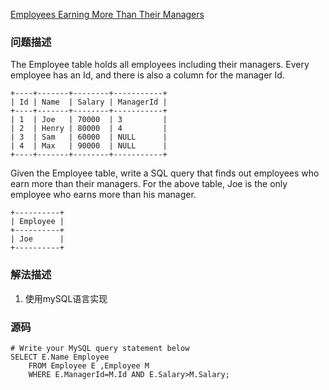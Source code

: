 [Employees Earning More Than Their Managers](https://leetcode.com/problems/employees-earning-more-than-their-managers/description/)

### 问题描述
The Employee table holds all employees including their managers. Every employee has an Id, and there is also a column for the manager Id.
```
+----+-------+--------+-----------+
| Id | Name  | Salary | ManagerId |
+----+-------+--------+-----------+
| 1  | Joe   | 70000  | 3         |
| 2  | Henry | 80000  | 4         |
| 3  | Sam   | 60000  | NULL      |
| 4  | Max   | 90000  | NULL      |
+----+-------+--------+-----------+
```
Given the Employee table, write a SQL query that finds out employees who earn more than their managers. For the above table, Joe is the only employee who earns more than his manager.
```
+----------+
| Employee |
+----------+
| Joe      |
+----------+
```

### 解法描述
1. 使用mySQL语言实现

### 源码
```
# Write your MySQL query statement below
SELECT E.Name Employee  
    FROM Employee E ,Employee M  
    WHERE E.ManagerId=M.Id AND E.Salary>M.Salary;  
```
